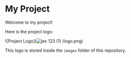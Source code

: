 # My Project

Welcome to my project!

Here is the project logo:

![Project Logo](![jes 123 (1)](https://github.com/user-attachments/assets/b51544b3-8669-4bf0-8555-b773b22c8743)
/logo.png)

This logo is stored inside the `images` folder of this repository.
